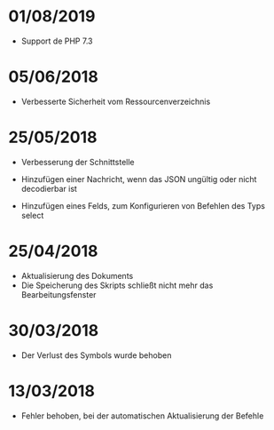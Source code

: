# 01/08/2019

- Support de PHP 7.3

# 05/06/2018

- Verbesserte Sicherheit vom Ressourcenverzeichnis

# 25/05/2018

- Verbesserung der Schnittstelle
        
- Hinzufügen einer Nachricht, wenn das JSON ungültig oder nicht decodierbar ist
- Hinzufügen eines Felds, zum Konfigurieren von Befehlen des Typs select

# 25/04/2018

- Aktualisierung des Dokuments
- Die Speicherung des Skripts schließt nicht mehr das Bearbeitungsfenster

# 30/03/2018

- Der Verlust des Symbols wurde behoben

# 13/03/2018

- Fehler behoben, bei der automatischen Aktualisierung der Befehle
